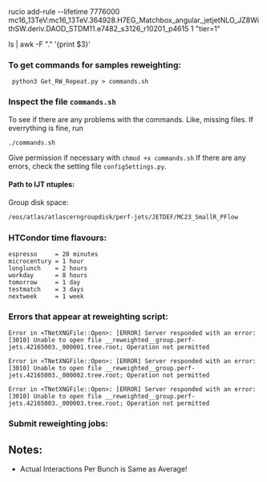rucio add-rule --lifetime 7776000 mc16_13TeV:mc16_13TeV.364928.H7EG_Matchbox_angular_jetjetNLO_JZ8WithSW.deriv.DAOD_STDM11.e7482_s3126_r10201_p4615 1 "tier=1"

ls | awk -F "."  '{print $3}'


### To get commands for samples reweighting: 

     python3 Get_RW_Repeat.py > commands.sh 
### Inspect the file `commands.sh` 

To see if there are any problems with the commands. Like, missing files.
If everrything is fine, run 

    ./commands.sh

Give permission if necessary with `chmod +x commands.sh`
If there are any errors, check the setting file `configSettings.py`.

#### Path to IJT ntuples:
Group disk space:
```bash
/eos/atlas/atlascerngroupdisk/perf-jets/JETDEF/MC23_SmallR_PFlow
```

### HTCondor time flavours:

    espresso     = 20 minutes
    microcentury = 1 hour
    longlunch    = 2 hours
    workday      = 8 hours
    tomorrow     = 1 day
    testmatch    = 3 days
    nextweek     = 1 week
    
### Errors that appear at reweighting script:

    Error in <TNetXNGFile::Open>: [ERROR] Server responded with an error: [3010] Unable to open file __reweighted__group.perf-jets.42165003._000001.tree.root; Operation not permitted

    Error in <TNetXNGFile::Open>: [ERROR] Server responded with an error: [3010] Unable to open file __reweighted__group.perf-jets.42165003._000002.tree.root; Operation not permitted

    Error in <TNetXNGFile::Open>: [ERROR] Server responded with an error: [3010] Unable to open file __reweighted__group.perf-jets.42165003._000003.tree.root; Operation not permitted

### Submit reweighting jobs:


## Notes:
 - Actual Interactions Per Bunch is Same as Average!